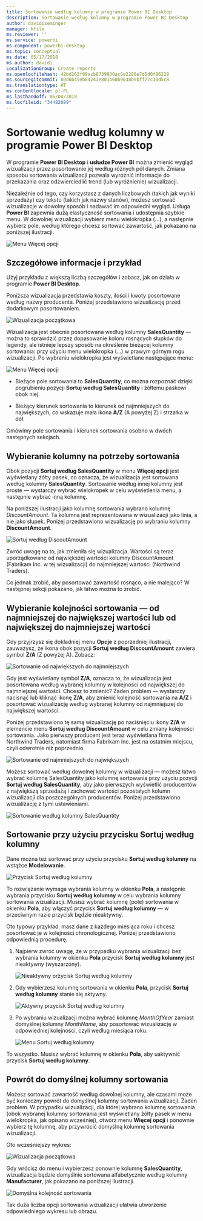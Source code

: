 ```yaml
---
title: Sortowanie według kolumny w programie Power BI Desktop
description: Sortowanie według kolumny w programie Power BI Desktop
author: davidiseminger
manager: kfile
ms.reviewer: ''
ms.service: powerbi
ms.component: powerbi-desktop
ms.topic: conceptual
ms.date: 05/17/2018
ms.author: davidi
LocalizationGroup: Create reports
ms.openlocfilehash: 42bd263f09acb8739830ac6e2280e7d5d0f86228
ms.sourcegitcommit: 80d6b45eb84243e801b60b9038b9bff77c30d5c8
ms.translationtype: HT
ms.contentlocale: pl-PL
ms.lasthandoff: 06/04/2018
ms.locfileid: "34482089"
---
```

# <a name="sort-by-column-in-power-bi-desktop"></a>Sortowanie według kolumny w programie Power BI Desktop
W programie **Power BI Desktop** i **usłudze Power BI** można zmienić wygląd wizualizacji przez posortowanie jej według różnych pól danych. Zmiana sposobu sortowania wizualizacji pozwala wyróżnić informacje do przekazania oraz odzwierciedlić trend (lub wyróżnienie) wizualizacji.

Niezależnie od tego, czy korzystasz z danych liczbowych (takich jak wyniki sprzedaży) czy tekstu (takich jak nazwy stanów), możesz sortować wizualizacje w dowolny sposób i nadawać im odpowiedni wygląd.  Usługa **Power BI** zapewnia dużą elastyczność sortowania i udostępnia szybkie menu. W dowolnej wizualizacji wybierz menu wielokropka (...), a następnie wybierz pole, według którego chcesz sortować zawartość, jak pokazano na poniższej ilustracji.

![Menu Więcej opcji](media/desktop-sort-by-column/sortbycolumn_2.png)

## <a name="more-depth-and-an-example"></a>Szczegółowe informacje i przykład
Użyj przykładu z większą liczbą szczegółów i zobacz, jak on działa w programie **Power BI Desktop**.

Poniższa wizualizacja przedstawia koszty, ilości i kwoty posortowane według nazwy producenta. Poniżej przedstawiono wizualizację przed dodatkowym posortowaniem.

![Wizualizacja początkowa](media/desktop-sort-by-column/sortbycolumn_1.png)

Wizualizacja jest obecnie posortowana według kolumny **SalesQuantity** — można to sprawdzić przez dopasowanie koloru rosnących słupków do legendy, ale istnieje lepszy sposób na określenie bieżącej kolumny sortowania: przy użyciu menu wielokropka (...) w prawym górnym rogu wizualizacji. Po wybraniu wielokropka jest wyświetlane następujące menu:

![Menu Więcej opcji](media/desktop-sort-by-column/sortbycolumn_2.png)

* Bieżące pole sortowania to **SalesQuantity**, co można rozpoznać dzięki pogrubieniu pozycji **Sortuj według SalesQuantity** i żółtemu paskowi obok niej. 

* Bieżący kierunek sortowania to kierunek od najmniejszych do największych, co wskazuje mała ikona **A/Z** (A powyżej Z) i strzałka w dół.

Omówimy pole sortowania i kierunek sortowania osobno w dwóch następnych sekcjach.

## <a name="selecting-which-column-to-use-for-sorting"></a>Wybieranie kolumny na potrzeby sortowania
Obok pozycji **Sortuj według SalesQuantity** w menu **Więcej opcji** jest wyświetlany żółty pasek, co oznacza, że wizualizacja jest sortowana według kolumny **SalesQuantity**. Sortowanie według innej kolumny jest proste — wystarczy wybrać wielokropek w celu wyświetlenia menu, a następnie wybrać inną kolumnę.

Na poniższej ilustracji jako kolumnę sortowania wybrano kolumnę *DiscountAmount*. Ta kolumna jest reprezentowana w wizualizacji jako linia, a nie jako słupek. Poniżej przedstawiono wizualizację po wybraniu kolumny **DiscountAmount**.

![Sortuj według DiscoutAmount](media/desktop-sort-by-column/sortbycolumn_3.png)

Zwróć uwagę na to, jak zmieniła się wizualizacja. Wartości są teraz uporządkowane od największej wartości kolumny DiscountAmount (Fabrikam Inc. w tej wizualizacji) do najmniejszej wartości (Northwind Traders). 

Co jednak zrobić, aby posortować zawartość rosnąco, a nie malejąco? W następnej sekcji pokazano, jak łatwo można to zrobić.

## <a name="selecting-the-sort-order---smallest-to-largest-largest-to-smallest"></a>Wybieranie kolejności sortowania — od najmniejszej do największej wartości lub od największej do najmniejszej wartości
Gdy przyjrzysz się dokładniej menu **Opcje** z poprzedniej ilustracji, zauważysz, że ikona obok pozycji **Sortuj według DiscountAmount** zawiera symbol **Z/A** (Z powyżej A). Zobacz:

![Sortowanie od największych do najmniejszych](media/desktop-sort-by-column/sortbycolumn_4.png)

Gdy jest wyświetlany symbol **Z/A**, oznacza to, że wizualizacja jest posortowana według wybranej kolumny w kolejności od największej do najmniejszej wartości. Chcesz to zmienić? Żaden problem — wystarczy nacisnąć lub kliknąć ikonę **Z/A**, aby zmienić kolejność sortowania na **A/Z** i posortować wizualizację według wybranej kolumny od najmniejszej do największej wartości.

Poniżej przedstawiono tę samą wizualizację po naciśnięciu ikony **Z/A** w elemencie menu **Sortuj według DiscountAmount** w celu zmiany kolejności sortowania. Jako pierwszy producent jest teraz wyświetlana firma Northwind Traders, natomiast firma Fabrikam Inc. jest na ostatnim miejscu, czyli odwrotnie niż poprzednio.

![Sortowanie od najmniejszych do największych](media/desktop-sort-by-column/sortbycolumn_5.png)

Możesz sortować według dowolnej kolumny w wizualizacji — możesz łatwo wybrać kolumnę SalesQuantity jako kolumnę sortowania przy użyciu pozycji **Sortuj według SalesQuantity**, aby jako pierwszych wyświetlić producentów z największą sprzedażą i zachować wartości pozostałych kolumn wizualizacji dla poszczególnych producentów. Poniżej przedstawiono wizualizację z tymi ustawieniami.

![Sortowanie według kolumny SalesQuantity](media/desktop-sort-by-column/sortbycolumn_6.png)

## <a name="sort-using-the-sort-by-column-button"></a>Sortowanie przy użyciu przycisku Sortuj według kolumny
Dane można też sortować przy użyciu przycisku **Sortuj według kolumny** na wstążce **Modelowanie**.

![Przycisk Sortuj według kolumny](media/desktop-sort-by-column/sortbycolumn_8.png)

To rozwiązanie wymaga wybrania kolumny w okienku **Pola**, a następnie wybrania przycisku **Sortuj według kolumny** w celu wybrania kolumny sortowania wizualizacji. Musisz wybrać kolumnę (pole) sortowania w okienku **Pola**, aby włączyć przycisk **Sortuj według kolumny** — w przeciwnym razie przycisk będzie nieaktywny.

Oto typowy przykład: masz dane z każdego miesiąca roku i chcesz posortować je w kolejności chronologicznej. Poniżej przedstawiono odpowiednią procedurę.

1. Najpierw zwróć uwagę, że w przypadku wybrania wizualizacji bez wybrania kolumny w okienku **Pola** przycisk **Sortuj według kolumny** jest nieaktywny (wyszarzony).
   
   ![Nieaktywny przycisk Sortuj według kolumny](media/desktop-sort-by-column/sortbycolumn_9.png)

2. Gdy wybierzesz kolumnę sortowania w okienku **Pola**, przycisk **Sortuj według kolumny** stanie się aktywny.
   
   ![Aktywny przycisk Sortuj według kolumny](media/desktop-sort-by-column/sortbycolumn_10.png)
3. Po wybraniu wizualizacji można wybrać kolumnę *MonthOfYear* zamiast domyślnej kolumny *MonthName*, aby posortować wizualizację w odpowiedniej kolejności, czyli według miesiąca roku.
   
   ![Menu Sortuj według kolumny](media/desktop-sort-by-column/sortbycolumn_11.png)

To wszystko. Musisz wybrać kolumnę w okienku **Pola**, aby uaktywnić przycisk **Sortuj według kolumny**.

## <a name="getting-back-to-default-column-for-sorting"></a>Powrót do domyślnej kolumny sortowania
Możesz sortować zawartość według dowolnej kolumny, ale czasami może być konieczny powrót do domyślnej kolumny sortowania wizualizacji. Żaden problem. W przypadku wizualizacji, dla której wybrano kolumnę sortowania (obok wybranej kolumny sortowania jest wyświetlany żółty pasek w menu wielokropka, jak opisano wcześniej), otwórz menu **Więcej opcji** i ponownie wybierz tę kolumnę, aby przywrócić domyślną kolumnę sortowania wizualizacji.

Oto wcześniejszy wykres:

![Wizualizacja początkowa](media/desktop-sort-by-column/sortbycolumn_6.png)

Gdy wrócisz do menu i wybierzesz ponownie kolumnę **SalesQuantity**, wizualizacja będzie domyślnie sortowana alfabetycznie według kolumny **Manufacturer**, jak pokazano na poniższej ilustracji.

![Domyślna kolejność sortowania](media/desktop-sort-by-column/sortbycolumn_7.png)

Tak duża liczba opcji sortowania wizualizacji ułatwia utworzenie odpowiedniego wykresu lub obrazu.

